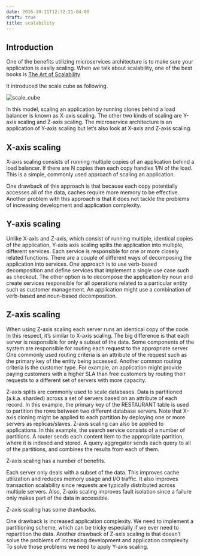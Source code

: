 ```yaml
---
date: 2016-10-11T12:32:21-04:00
draft: true
title: scalability
---
```


## Introduction

One of the benefits utilizing microservices architecture is to make sure
your application is easily scaling. When we talk about scalability, one 
of the best books is [The Art of Scalability](http://theartofscalability.com/)

It introduced the scale cube as following. 

![scale_cube](/images/app_scale.png)

In this model, scaling an application by running clones behind a load 
balancer is known as X-axis scaling. The other two kinds of scaling are 
Y-axis scaling and Z-axis scaling. The microservice architecture is an 
application of Y-axis scaling but let’s also look at X-axis and Z-axis 
scaling.

## X-axis scaling

X-axis scaling consists of running multiple copies of an application 
behind a load balancer. If there are N copies then each copy handles 
1/N of the load. This is a simple, commonly used approach of scaling 
an application.

One drawback of this approach is that because each copy potentially 
accesses all of the data, caches require more memory to be effective. 
Another problem with this approach is that it does not tackle the 
problems of increasing development and application complexity.

## Y-axis scaling
Unlike X-axis and Z-axis, which consist of running multiple, identical 
copies of the application, Y-axis axis scaling splits the application 
into multiple, different services. Each service is responsible for one 
or more closely related functions. There are a couple of different ways 
of decomposing the application into services. One approach is to use 
verb-based decomposition and define services that implement a single use 
case such as checkout. The other option is to decompose the application 
by noun and create services responsible for all operations related to a 
particular entity such as customer management. An application might use 
a combination of verb-based and noun-based decomposition.

## Z-axis scaling
When using Z-axis scaling each server runs an identical copy of the code. 
In this respect, it’s similar to X-axis scaling. The big difference is 
that each server is responsible for only a subset of the data. Some 
components of the system are responsible for routing each request to the 
appropriate server. One commonly used routing criteria is an attribute 
of the request such as the primary key of the entity being accessed. 
Another common routing criteria is the customer type. For example, an 
application might provide paying customers with a higher SLA than free 
customers by routing their requests to a different set of servers with 
more capacity.

Z-axis splits are commonly used to scale databases. Data is partitioned 
(a.k.a. sharded) across a set of servers based on an attribute of each 
record. In this example, the primary key of the RESTAURANT table is used 
to partition the rows between two different database servers. Note that 
X-axis cloning might be applied to each partition by deploying one or 
more servers as replicas/slaves. Z-axis scaling can also be applied to 
applications. In this example, the search service consists of a number 
of partitions. A router sends each content item to the appropriate 
partition, where it is indexed and stored. A query aggregator sends 
each query to all of the partitions, and combines the results from each 
of them.

Z-axis scaling has a number of benefits.

Each server only deals with a subset of the data. This improves cache 
utilization and reduces memory usage and I/O traffic. It also improves 
transaction scalability since requests are typically distributed across 
multiple servers. Also, Z-axis scaling improves fault isolation since a 
failure only makes part of the data in accessible.

Z-axis scaling has some drawbacks.

One drawback is increased application complexity. We need to implement a 
partitioning scheme, which can be tricky especially if we ever need to 
repartition the data. Another drawback of Z-axis scaling is that doesn’t 
solve the problems of increasing development and application complexity. 
To solve those problems we need to apply Y-axis scaling.

